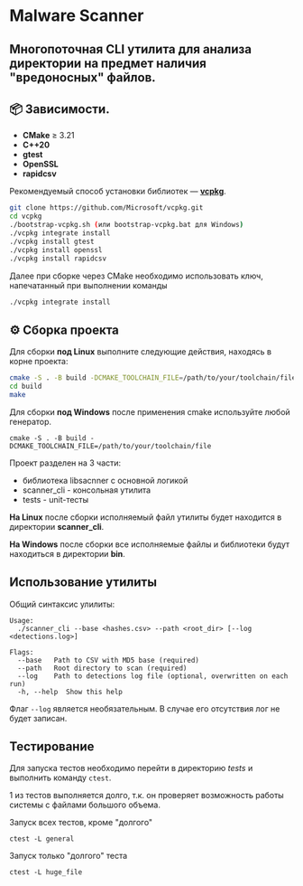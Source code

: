 # Malware Scanner

Многопоточная CLI утилита для анализа директории на предмет наличия "вредоносных" файлов.
---


## 📦 Зависимости.
- **CMake** ≥ 3.21
- **C++20**
- **gtest**
- **OpenSSL**
- **rapidcsv**

Рекомендуемый способ установки библиотек — **[vcpkg](https://github.com/microsoft/vcpkg)**.

```bash
git clone https://github.com/Microsoft/vcpkg.git
cd vcpkg
./bootstrap-vcpkg.sh (или bootstrap-vcpkg.bat для Windows)
./vcpkg integrate install
./vcpkg install gtest
./vcpkg install openssl
./vcpkg install rapidcsv
```
Далее при сборке через CMake необходимо использовать ключ, напечатанный при выполнении команды
```bash
./vcpkg integrate install
```

## ⚙️ Сборка проекта

Для сборки **под Linux** выполните следующие действия, находясь в корне проекта:

```bash
cmake -S . -B build -DCMAKE_TOOLCHAIN_FILE=/path/to/your/toolchain/file
cd build
make
```
Для сборки **под Windows** после применения cmake используйте любой генератор.
```pwsh
cmake -S . -B build -DCMAKE_TOOLCHAIN_FILE=/path/to/your/toolchain/file
```

Проект разделен на 3 части: 
- библиотека libsacnner с основной логикой
- scanner_cli - консольная утилита
- tests - unit-тесты

**На Linux** после сборки исполняемый файл утилиты будет находится в директории **scanner_cli**.

**На Windows** после сборки все исполняемые файлы и библиотеки будут находиться в директории **bin**.

## Использование утилиты
Общий синтаксис улилиты: 
```
Usage:
  ./scanner_cli --base <hashes.csv> --path <root_dir> [--log <detections.log>]

Flags:
  --base   Path to CSV with MD5 base (required)
  --path   Root directory to scan (required)
  --log    Path to detections log file (optional, overwritten on each run)
  -h, --help  Show this help
```
Флаг ```--log``` является необязательным. В случае его отсутствия лог не будет записан.
## Тестирование

Для запуска тестов необходимо перейти в директорию *tests* и выполнить команду ```ctest```.

1 из тестов выполняется долго, т.к. он проверяет возможность работы системы с файлами большого объема.

Запуск всех тестов, кроме "долгого"
```
ctest -L general
```
Запуск только "долгого" теста
```
ctest -L huge_file
```
